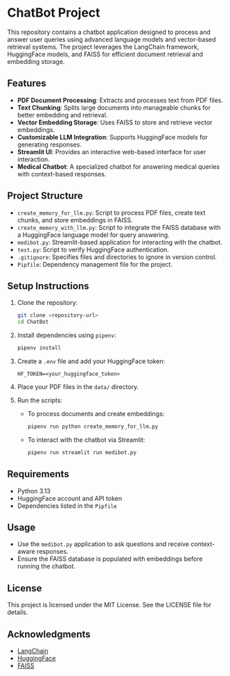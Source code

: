 # ChatBot Project

This repository contains a chatbot application designed to process and answer user queries using advanced language models and vector-based retrieval systems. The project leverages the LangChain framework, HuggingFace models, and FAISS for efficient document retrieval and embedding storage.

## Features

- **PDF Document Processing**: Extracts and processes text from PDF files.
- **Text Chunking**: Splits large documents into manageable chunks for better embedding and retrieval.
- **Vector Embedding Storage**: Uses FAISS to store and retrieve vector embeddings.
- **Customizable LLM Integration**: Supports HuggingFace models for generating responses.
- **Streamlit UI**: Provides an interactive web-based interface for user interaction.
- **Medical Chatbot**: A specialized chatbot for answering medical queries with context-based responses.

## Project Structure

- `create_memory_for_llm.py`: Script to process PDF files, create text chunks, and store embeddings in FAISS.
- `create_memory_with_llm.py`: Script to integrate the FAISS database with a HuggingFace language model for query answering.
- `medibot.py`: Streamlit-based application for interacting with the chatbot.
- `test.py`: Script to verify HuggingFace authentication.
- `.gitignore`: Specifies files and directories to ignore in version control.
- `Pipfile`: Dependency management file for the project.

## Setup Instructions

1. Clone the repository:
    ```bash
    git clone <repository-url>
    cd ChatBot
    ```

2. Install dependencies using `pipenv`:
    ```bash
    pipenv install
    ```

3. Create a `.env` file and add your HuggingFace token:
    ```
    HF_TOKEN=<your_huggingface_token>
    ```

4. Place your PDF files in the `data/` directory.

5. Run the scripts:
    - To process documents and create embeddings:
      ```bash
      pipenv run python create_memory_for_llm.py
      ```
    - To interact with the chatbot via Streamlit:
      ```bash
      pipenv run streamlit run medibot.py
      ```

## Requirements

- Python 3.13
- HuggingFace account and API token
- Dependencies listed in the `Pipfile`

## Usage

- Use the `medibot.py` application to ask questions and receive context-aware responses.
- Ensure the FAISS database is populated with embeddings before running the chatbot.

## License

This project is licensed under the MIT License. See the LICENSE file for details.

## Acknowledgments

- [LangChain](https://github.com/hwchase17/langchain)
- [HuggingFace](https://huggingface.co/)
- [FAISS](https://github.com/facebookresearch/faiss)
